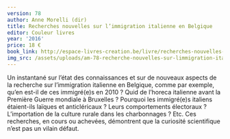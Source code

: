 ```yaml
---
version: 78
author: Anne Morelli (dir)
title: Recherches nouvelles sur l’immigration italienne en Belgique
editor: Couleur livres
year: '2016'
price: 18 €
book_link: http://espace-livres-creation.be/livre/recherches-nouvelles-sur-limmigration-italienne-en-belgique/
img_src: /assets/uploads/am-78-recherche-nouvelles-sur-limmigration-italienne-bgo.jpg
---
```

Un instantané sur l’état des connaissances et sur de nouveaux aspects de la recherche sur l’immigration italienne en Belgique, comme par exemple, qu’en est-il de ces immigré(e)s en 2010 ? Quid de l’horeca italienne avant la Première Guerre mondiale à Bruxelles ? Pourquoi les immigré(e)s italiens étaient-ils laïques et anticléricaux ? Leurs comportements électoraux ? L’importation de la culture rurale dans les charbonnages ? Etc. Ces recherches, en cours ou achevées, démontrent que la curiosité scientifique n’est pas un vilain défaut.
